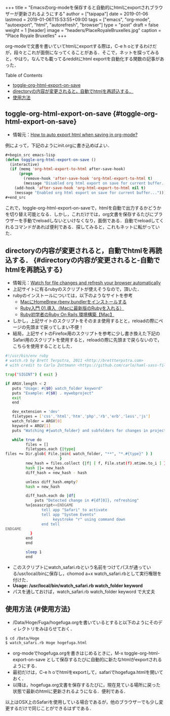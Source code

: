 +++
title = "Emacsのorg-modeを保存すると自動的にhtmlにexportされブラウザーが更新されるようにする"
author = ["taipapa"]
date = 2019-01-06
lastmod = 2019-01-06T15:53:55+09:00
tags = ["emacs", "org-mode", "autoexport", "html", "autorefresh", "browser"]
type = "post"
draft = false
weight = 1
[header]
  image = "headers/PlaceRoyaleBruxelles.jpg"
  caption = "Place Royale Bruxelles"
+++

org-modeで文書を書いていてhtmlにexportする際は，C-e h oとするわけだが，段々とこれが面倒になってくることがある．そこで，ネットを探ってみると，やはり，なんでも載ってるredditにhtml exportを自動化する関数の記事があった．

<div class="ox-hugo-toc toc">
<div></div>

<div class="heading">Table of Contents</div>

- [toggle-org-html-export-on-save](#toggle-org-html-export-on-save)
- [directoryの内容が変更されると，自動でhtmlを再読込する．](#directoryの内容が変更されると-自動でhtmlを再読込する)
- [使用方法](#使用方法)

</div>
<!--endtoc-->


## toggle-org-html-export-on-save {#toggle-org-html-export-on-save}

-   情報元：[How to auto export html when saving in org-mode?](https://www.reddit.com/r/emacs/comments/4golh1/how%5Fto%5Fauto%5Fexport%5Fhtml%5Fwhen%5Fsaving%5Fin%5Forgmode/?sort=old)

例によって，下記のようにinit.orgに書き込めばよい．

```lisp
#+begin_src emacs-lisp
(defun toggle-org-html-export-on-save ()
  (interactive)
  (if (memq 'org-html-export-to-html after-save-hook)
      (progn
        (remove-hook 'after-save-hook 'org-html-export-to-html t)
        (message "Disabled org html export on save for current buffer..."))
    (add-hook 'after-save-hook 'org-html-export-to-html nil t)
    (message "Enabled org html export on save for current buffer...")))
#+end_src
```

これで，toggle-org-html-export-on-saveで，htmlを自動で出力するかどうかを切り替え可能となる．しかし，これだけでは，org文書を保存するたびにブラウザーを手動でreloadしないといけなくなり，面倒である．自動でreloadしてくれるコマンドがあれば便利である．探してみると，これもネットに転がっていた．


## directoryの内容が変更されると，自動でhtmlを再読込する． {#directoryの内容が変更されると-自動でhtmlを再読込する}

-   情報元：[Watch for file changes and refresh your browser automatically](http://brettterpstra.com/2011/03/07/watch-for-file-changes-and-refresh-your-browser-automatically/)
-   上記サイトに有るrubyのスクリプトが使えそうなので，頂いた．
-   rubyのインストールについては，以下のようなサイトを参考
    -   [MacにHomeBrew,rbenv,bundlerをインストールする](https://qiita.com/shinkuFencer/items/3679cfd966f6a61ccd1b)
    -   [Ruby入門 01.導入（Macに最新版のRubyを入れる）](https://qiita.com/prgseek/items/ff037cc6134ff9303c67)
    -   [Ruby初学者のRuby On Rails 環境構築【Mac】](https://qiita.com/TAByasu/items/47c6cfbeeafad39eda07)
-   しかし，上記サイトのスクリプトをそのまま使用するとと，reloadの際にページの先頭まで戻ってしまい不便！
-   結局，上記サイトのFirefox用のスクリプトを参考に少し書き換えた下記のSafari用のスクリプトを使用すると，reloadの際に先頭まで戻らないので，こちらを使用することとした．

```sh
#!/usr/bin/env ruby
# watch.rb by Brett Terpstra, 2011 <http://brettterpstra.com>
# with credit to Carlo Zottmann <https://github.com/carlo/haml-sass-file-watcher>

trap("SIGINT") { exit }

if ARGV.length < 2
   puts "Usage: #{$0} watch_folder keyword"
   puts "Example: #{$0} . mywebproject"
   exit
   end

   dev_extension = 'dev'
   filetypes = ['css','html','htm','php','rb','erb','less','js']
   watch_folder = ARGV[0]
   keyword = ARGV[1]
   puts "Watching #{watch_folder} and subfolders for changes in project files..."

   while true do
         files = []
         filetypes.each {|type|
files += Dir.glob( File.join( watch_folder, "**", "*.#{type}" ) )
                        }
         new_hash = files.collect {|f| [ f, File.stat(f).mtime.to_i ] }
         hash ||= new_hash
         diff_hash = new_hash - hash

         unless diff_hash.empty?
         hash = new_hash

         diff_hash.each do |df|
             puts "Detected change in #{df[0]}, refreshing"
         %x{osascript<<ENDGAME
                tell app "Safari" to activate
                tell app "System Events"
                     keystroke "r" using command down
                end tell
ENDGAME
           }
         end
         end

         sleep 1
         end
```

-   このスクリプトにwatch\_safari.rbという名前をつけてパスが通っている/usr/local/binに保存し，chomod a+x watch\_safari.rbとして実行権限を付けた．
-   **Usage: /usr/local/bin/watch\_safari.rb watch\_folder keyword**
-   パスを通しておけば，watch\_safari.rb watch\_folder keyword で大丈夫


## 使用方法 {#使用方法}

-   /Data/Hoge/Fuga/hogefuga.orgを書いているとすると以下のようにそのディレクトリをみはらせておく．

```sh
$ cd /Data/Hoge
$ watch_safari.rb Hoge hogefuga.html
```

-   org-modeでhogefuga.orgを書きはじめるときに，M-x toggle-org-html-export-on-save として保存するたびに自動的に新たなhtmlがexportされるようにする．
-   最初だけは，C-e h oでhtmlをexportして，safariでhogefuga.htmlを開いておく．
-   以降は，hogefuga.org文書を保存するたびに，現在見ている場所に戻った状態で最新のhtmlに更新されるようになる．便利である．

以上はOSX上のSafariを使用している場合であるが，他のブラウザーでも少し変更するだけで同じことができるはずである．
